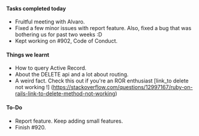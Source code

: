 #### **Tasks completed today**
- Fruitful meeting with Alvaro.
- Fixed a few minor issues with report feature. Also, fixed a bug that was bothering us for past two weeks :D
- Kept working on #902, Code of Conduct.

#### **Things we learnt**
- How to query Active Record.
- About the DELETE api and a lot about routing.
- A weird fact. Check this out if you're an ROR enthusiast [link_to delete not working !] (https://stackoverflow.com/questions/12997167/ruby-on-rails-link-to-delete-method-not-working)

#### **To-Do**
- Report feature. Keep adding small features.
- Finish #920.
